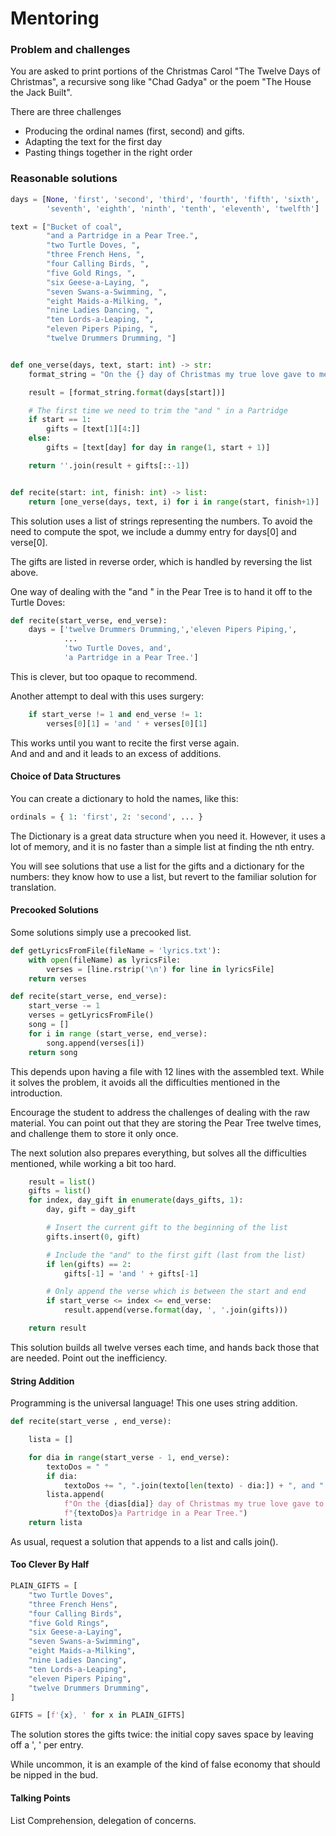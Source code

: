 # Mentoring

### Problem and challenges

You are asked to print portions of the Christmas Carol
"The Twelve Days of Christmas", a recursive song like
"Chad Gadya" or the poem "The House the Jack Built".

There are three challenges

* Producing the ordinal names (first, second) and gifts.
* Adapting the text for the first day
* Pasting things together in the right order

### Reasonable solutions

```python
days = [None, 'first', 'second', 'third', 'fourth', 'fifth', 'sixth',
        'seventh', 'eighth', 'ninth', 'tenth', 'eleventh', 'twelfth']

text = ["Bucket of coal",
        "and a Partridge in a Pear Tree.",
        "two Turtle Doves, ",
        "three French Hens, ",
        "four Calling Birds, ",
        "five Gold Rings, ",
        "six Geese-a-Laying, ",
        "seven Swans-a-Swimming, ",
        "eight Maids-a-Milking, ",
        "nine Ladies Dancing, ",
        "ten Lords-a-Leaping, ",
        "eleven Pipers Piping, ",
        "twelve Drummers Drumming, "]


def one_verse(days, text, start: int) -> str:
    format_string = "On the {} day of Christmas my true love gave to me: "

    result = [format_string.format(days[start])]

    # The first time we need to trim the "and " in a Partridge
    if start == 1:
        gifts = [text[1][4:]]
    else:
        gifts = [text[day] for day in range(1, start + 1)]

    return ''.join(result + gifts[::-1])


def recite(start: int, finish: int) -> list:
    return [one_verse(days, text, i) for i in range(start, finish+1)]
```

This solution uses a list of strings representing the numbers.
To avoid the need to compute the spot, we include a dummy entry
for days[0] and verse[0].

The gifts are listed in reverse order, which is handled by
reversing the list above.

One way of dealing with the "and " in the Pear Tree is
to hand it off to the Turtle Doves:

```python
def recite(start_verse, end_verse):
    days = ['twelve Drummers Drumming,','eleven Pipers Piping,',
            ...
            'two Turtle Doves, and',
            'a Partridge in a Pear Tree.']
```

This is clever, but too opaque to recommend.

Another attempt to deal with this uses surgery:

```python
    if start_verse != 1 and end_verse != 1:
        verses[0][1] = 'and ' + verses[0][1]
```

This works until you want to recite the first verse again.  
And and and and it leads to an excess of additions.  

#### Choice of Data Structures

You can create a dictionary to hold the names, like this:

```python
ordinals = { 1: 'first', 2: 'second', ... }
```

The Dictionary is a great data structure when you need it.
However, it uses a lot of memory, and it is no faster
than a simple list at finding the nth entry.

You will see solutions that use a list for the gifts and a dictionary
for the numbers: they know how to use a list, 
but revert to the familiar solution for translation.

#### Precooked Solutions

Some solutions simply use a precooked list.

```python
def getLyricsFromFile(fileName = 'lyrics.txt'):
    with open(fileName) as lyricsFile:
        verses = [line.rstrip('\n') for line in lyricsFile]
    return verses

def recite(start_verse, end_verse):
    start_verse -= 1
    verses = getLyricsFromFile()
    song = []
    for i in range (start_verse, end_verse):
        song.append(verses[i])
    return song
```

This depends upon having a file with
12 lines with the assembled text. While it solves the
problem, it avoids all the difficulties mentioned in
the introduction.

Encourage the student to address the challenges of
dealing with the raw material.
You can point out that they are storing the Pear Tree
twelve times, and challenge them to store it only once.

The next solution also prepares everything, but 
solves all the difficulties mentioned, while working
a bit too hard.

```python
    result = list()
    gifts = list()
    for index, day_gift in enumerate(days_gifts, 1):
        day, gift = day_gift

        # Insert the current gift to the beginning of the list
        gifts.insert(0, gift)

        # Include the "and" to the first gift (last from the list)
        if len(gifts) == 2:
            gifts[-1] = 'and ' + gifts[-1]

        # Only append the verse which is between the start and end
        if start_verse <= index <= end_verse:
            result.append(verse.format(day, ', '.join(gifts)))

    return result
```

This solution builds all twelve verses each time, and hands back
those that are needed.
Point out the inefficiency.


#### String Addition

Programming is the universal language!
This one uses string addition.

```python
def recite(start_verse , end_verse):

    lista = []

    for dia in range(start_verse - 1, end_verse):
        textoDos = " "
        if dia:
            textoDos += ", ".join(texto[len(texto) - dia:]) + ", and "
        lista.append(
            f"On the {dias[dia]} day of Christmas my true love gave to me:"
            f"{textoDos}a Partridge in a Pear Tree.")
    return lista
```

As usual, request a solution that appends to a list and calls join().

#### Too Clever By Half

```python
PLAIN_GIFTS = [
    "two Turtle Doves",
    "three French Hens",
    "four Calling Birds",
    "five Gold Rings",
    "six Geese-a-Laying",
    "seven Swans-a-Swimming",
    "eight Maids-a-Milking",
    "nine Ladies Dancing",
    "ten Lords-a-Leaping",
    "eleven Pipers Piping",
    "twelve Drummers Drumming",
]

GIFTS = [f'{x}, ' for x in PLAIN_GIFTS]
```

The solution stores the gifts twice: the initial
copy saves space by leaving off a ', ' per entry.

While uncommon, it is an example of the kind of
false economy that should be nipped in the bud.

#### Talking Points

List Comprehension, delegation of concerns.
